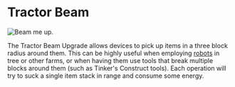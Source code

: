 # Tractor Beam

![Beam me up.](oredict:oc:tractorBeamUpgrade)

The Tractor Beam Upgrade allows devices to pick up items in a three block radius around them. This can be highly useful when employing [robots](../block/robot.md) in tree or other farms, or when having them use tools that break multiple blocks around them (such as Tinker's Construct tools). Each operation will try to suck a single item stack in range and consume some energy.
